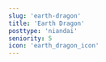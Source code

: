 ```yaml
---
slug: 'earth-dragon'
title: 'Earth Dragon'
posttype: 'niandai'
seniority: 5
icon: 'earth_dragon_icon'
---
```

